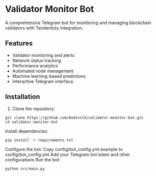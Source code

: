 # Validator Monitor Bot

A comprehensive Telegram bot for monitoring and managing blockchain validators with Tenderduty integration.

## Features

- Validator monitoring and alerts
- Network status tracking
- Performance analytics
- Automated node management
- Machine learning-based predictions
- Interactive Telegram interface

## Installation

1. Clone the repository:
```
git clone https://github.com/0xmtnslk/validator-monitor-bot.git
cd validator-monitor-bot
```

Install dependencies:

```
pip install -r requirements.txt
```

Configure the bot:
Copy config/bot_config.yml.example to config/bot_config.yml
Add your Telegram bot token and other configurations
Run the bot:

```
python src/main.py
```
